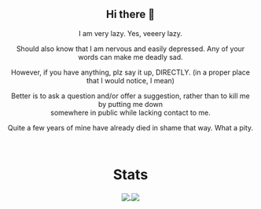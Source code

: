 <h2 align="center">Hi there 👋</h2>
<p align="center">
<p align="center">I am very lazy. Yes, veeery lazy. </p>
<p align="center">Should also know that I am nervous and easily depressed. Any of your words can make me deadly sad. </p>
<p align="center">However, if you have anything, plz say it up, DIRECTLY. (in a proper place that I would notice, I mean)  </p>
<p align="center">Better is to ask a question and/or offer a suggestion, rather than to kill me by putting me down <br>somewhere in public while lacking contact to me. </p>
<p align="center">Quite a few years of mine have already died in shame that way. What a pity. </p>
</p>
<br>
<h1 align="center">Stats</h1>
<p align="center">
  <a href="https://github.com/anuraghazra/github-readme-stats">
    <img align="center" src="https://github-readme-stats.vercel.app/api?username=C-ljur&show_icons=true&theme=tokyonight" />
  </a>
<!--  <a href="https://github.com/vn7n24fzkq/github-profile-summary-cards">
  <img align="center" src="https://github-profile-summary-cards.vercel.app/api/cards/profile-details?username=C-ljur&theme=tokyonight" />
  </a>-->
  <a href="https://github.com/ryo-ma/github-profile-trophy">
    <img align="center" src="https://github-profile-trophy.vercel.app/?username=C-ljur&theme=tokyonight&no-frame=true&no-bg=true"  />
  </a>
  <!--
[![Readme Card](https://github-readme-stats.vercel.app/api/pin/?username=anuraghazra&repo=)](https://github.com/anuraghazra/github-readme-stats)
[![Top Langs](https://github-readme-stats.vercel.app/api/top-langs/?username=C-ljur&layout=compact)](https://github.com/anuraghazra/github-readme-stats)
-->
</p>
